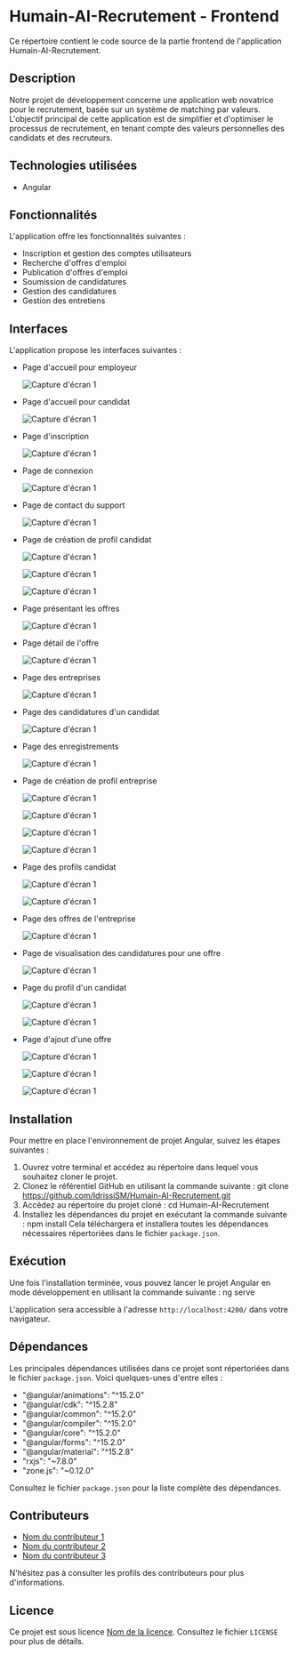 # Humain-AI-Recrutement - Frontend

Ce répertoire contient le code source de la partie frontend de l'application Humain-AI-Recrutement.

## Description

Notre projet de développement concerne une application web novatrice pour le recrutement, basée sur un système de matching par valeurs. L'objectif principal de cette application est de simplifier et d'optimiser le processus de recrutement, en tenant compte des valeurs personnelles des candidats et des recruteurs.

## Technologies utilisées

- Angular

## Fonctionnalités

L'application offre les fonctionnalités suivantes :

- Inscription et gestion des comptes utilisateurs
- Recherche d'offres d'emploi
- Publication d'offres d'emploi
- Soumission de candidatures
- Gestion des candidatures
- Gestion des entretiens

## Interfaces

L'application propose les interfaces suivantes :

- Page d'accueil pour employeur

  
  ![Capture d'écran 1](src/captures/page__accueil_employeur.jpg)
- Page d'accueil pour candidat

  ![Capture d'écran 1](src/captures/page__accueil_candidat.jpg)
- Page d'inscription

  ![Capture d'écran 1](src/captures/inscription.jpg)
- Page de connexion

  ![Capture d'écran 1](src/captures/connexion.jpg)
- Page de contact du support

  ![Capture d'écran 1](src/captures/contact.jpg)
- Page de création de profil candidat

  ![Capture d'écran 1](src/captures/creation_profile.jpg)

  ![Capture d'écran 1](src/captures/creation_matching.jpg)

  ![Capture d'écran 1](src/captures/creation_param.jpg)
- Page présentant les offres

  ![Capture d'écran 1](src/captures/offres.jpg)
- Page détail de l'offre

  ![Capture d'écran 1](src/captures/details_offres.jpg)
- Page des entreprises

  ![Capture d'écran 1](src/captures/entreprises.jpg)
- Page des candidatures d'un candidat

  ![Capture d'écran 1](src/captures/candidatures.jpg)
- Page des enregistrements

  ![Capture d'écran 1](src/captures/enregistrements.jpg)
- Page de création de profil entreprise

  ![Capture d'écran 1](src/captures/creation_entreprise.jpg)

  ![Capture d'écran 1](src/captures/creation_entreprise_matching.jpg)

  ![Capture d'écran 1](src/captures/creation_entreprise_representant.jpg)

  ![Capture d'écran 1](src/captures/creation_entreprise_param.jpg)
- Page des profils candidat

  ![Capture d'écran 1](src/captures/profiles.jpg)

  ![Capture d'écran 1](src/captures/profile_candidat_valeur.jpg)
- Page des offres de l'entreprise

  ![Capture d'écran 1](src/captures/offres_entreprises.jpg)
- Page de visualisation des candidatures pour une offre

  ![Capture d'écran 1](src/captures/candidatures_offre.jpg)
- Page du profil d'un candidat

  ![Capture d'écran 1](src/captures/profile_candidat.jpg)

  ![Capture d'écran 1](src/captures/profile_candidat_valeur.jpg)
- Page d'ajout d'une offre

  ![Capture d'écran 1](src/captures/ajout_offre.jpg)

  ![Capture d'écran 1](src/captures/ajout_offre2.jpg)

  ![Capture d'écran 1](src/captures/ajout_offre3.jpg)


## Installation

Pour mettre en place l'environnement de projet Angular, suivez les étapes suivantes :

1. Ouvrez votre terminal et accédez au répertoire dans lequel vous souhaitez cloner le projet.
2. Clonez le référentiel GitHub en utilisant la commande suivante :
git clone https://github.com/IdrissiSM/Humain-AI-Recrutement.git
3. Accédez au répertoire du projet cloné :
cd Humain-AI-Recrutement
4. Installez les dépendances du projet en exécutant la commande suivante :
npm install
Cela téléchargera et installera toutes les dépendances nécessaires répertoriées dans le fichier `package.json`.

## Exécution

Une fois l'installation terminée, vous pouvez lancer le projet Angular en mode développement en utilisant la commande suivante :
ng serve

L'application sera accessible à l'adresse `http://localhost:4200/` dans votre navigateur.

## Dépendances

Les principales dépendances utilisées dans ce projet sont répertoriées dans le fichier `package.json`. Voici quelques-unes d'entre elles :

- "@angular/animations": "^15.2.0"
- "@angular/cdk": "^15.2.8"
- "@angular/common": "^15.2.0"
- "@angular/compiler": "^15.2.0"
- "@angular/core": "^15.2.0"
- "@angular/forms": "^15.2.0"
- "@angular/material": "^15.2.8"
- "rxjs": "~7.8.0"
- "zone.js": "~0.12.0"

Consultez le fichier `package.json` pour la liste complète des dépendances.

## Contributeurs

- [Nom du contributeur 1](lien/vers/profil1)
- [Nom du contributeur 2](lien/vers/profil2)
- [Nom du contributeur 3](lien/vers/profil3)

N'hésitez pas à consulter les profils des contributeurs pour plus d'informations.

## Licence

Ce projet est sous licence [Nom de la licence](lien/vers/licence). Consultez le fichier `LICENSE` pour plus de détails.
